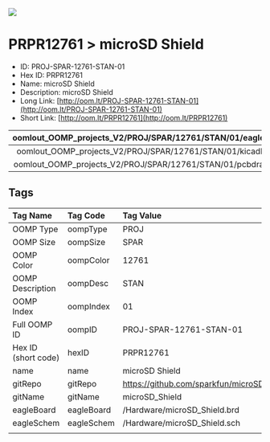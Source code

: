 


  
![][im]
# PRPR12761 > microSD Shield

- ID: PROJ-SPAR-12761-STAN-01
- Hex ID: PRPR12761
- Name: microSD Shield
- Description: microSD Shield
- Long Link: [http://oom.lt/PROJ-SPAR-12761-STAN-01](http://oom.lt/PROJ-SPAR-12761-STAN-01)
- Short Link: [http://oom.lt/PRPR12761](http://oom.lt/PRPR12761)
  

|oomlout_OOMP_projects_V2/PROJ/SPAR/12761/STAN/01/eagleImage.png|oomlout_OOMP_projects_V2/PROJ/SPAR/12761/STAN/01/eagleSchemImage.png|oomlout_OOMP_projects_V2/PROJ/SPAR/12761/STAN/01/kicadPcb3dFront.png|oomlout_OOMP_projects_V2/PROJ/SPAR/12761/STAN/01/kicadPcb3dBack.png|
| :---: | :---: | :---: | :---: |
|oomlout_OOMP_projects_V2/PROJ/SPAR/12761/STAN/01/kicadPcb3d.png|oomlout_OOMP_projects_V2/PROJ/SPAR/12761/STAN/01/bomBack.png|oomlout_OOMP_projects_V2/PROJ/SPAR/12761/STAN/01/bomFront.png|oomlout_OOMP_projects_V2/PROJ/SPAR/12761/STAN/01/pcbdraw.svg|
|oomlout_OOMP_projects_V2/PROJ/SPAR/12761/STAN/01/pcbdrawBack.svg||||

## Tags
  

|Tag Name|Tag Code|Tag Value|
| :--- | :--- | :--- |
|OOMP Type|oompType|PROJ|
|OOMP Size|oompSize|SPAR|
|OOMP Color|oompColor|12761|
|OOMP Description|oompDesc|STAN|
|OOMP Index|oompIndex|01|
|Full OOMP ID|oompID|PROJ-SPAR-12761-STAN-01|
|Hex ID (short code)|hexID|PRPR12761|
|name|name|microSD Shield|
|gitRepo|gitRepo|https://github.com/sparkfun/microSD_Shield|
|gitName|gitName|microSD_Shield|
|eagleBoard|eagleBoard|/Hardware/microSD_Shield.brd|
|eagleSchem|eagleSchem|/Hardware/microSD_Shield.sch|
||||



[im]: PROJ/SPAR/12761/STAN/01/kicadPcb3d_450.png
